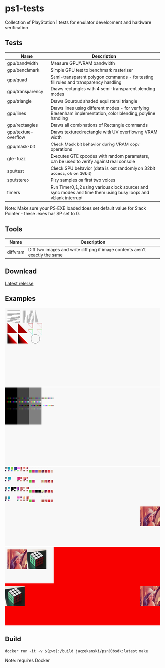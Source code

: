 # ps1-tests

Collection of PlayStation 1 tests for emulator development and hardware verification

## Tests

Name                 | Description
---------------------|------------
gpu/bandwidth        | Measure GPU/VRAM bandwidth
gpu/benchmark        | Simple GPU test to benchmark rasteriser
gpu/quad             | Semi-transparent polygon commands - for testing fill rules and transparency handling
gpu/transparency     | Draws rectangles with 4 semi-transparent blending modes
gpu/triangle         | Draws Gouroud shaded equilateral triangle 
gpu/lines            | Draws lines using different modes - for verifying Bresenham implementation, color blending, polyline handling
gpu/rectangles       | Draws all combinations of Rectangle commands
gpu/texture-overflow | Draws textured rectangle with UV overflowing VRAM width
gpu/mask-bit         | Check Mask bit behavior during VRAM copy operations
gte-fuzz             | Executes GTE opcodes with random parameters, can be used to verify against real console
spu/test             | Check SPU behavior (data is lost randomly on 32bit access, ok on 16bit)
spu/stereo           | Play samples on first two voices 
timers               | Run Timer0,1,2 using various clock sources and sync modes and time them using busy loops and vblank interrupt

Note: Make sure your PS-EXE loaded does set default value for Stack Pointer - these .exes has SP set to 0.

## Tools

Name                 | Description
---------------------|------------
diffvram             | Diff two images and write diff png if image contents aren't exactly the same

## Download

[Latest release](https://github.com/JaCzekanski/ps1-tests/releases/latest)

## Examples

<img src="gpu/lines/vram.png" height="256">
<img src="gpu/transparency/vram.png" height="256">
<img src="gpu/rectangles/vram.png" height="256">
<img src="gpu/texture-overflow/vram.png" height="256">

## Build

```
docker run -it -v $(pwd):/build jaczekanski/psn00bsdk:latest make
```

Note: requires Docker
